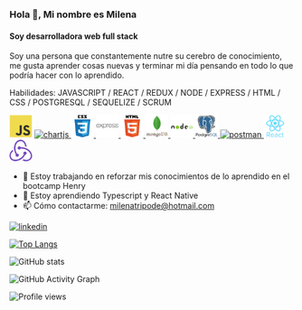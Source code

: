 ### Hola 👋, Mi nombre es Milena
#### Soy desarrolladora web full stack
Soy una persona que constantemente nutre su cerebro de conocimiento, me gusta aprender cosas nuevas y terminar mi día pensando en todo lo que podría hacer con lo aprendido.

Habilidades: JAVASCRIPT / REACT / REDUX / NODE / EXPRESS / HTML / CSS / POSTGRESQL / SEQUELIZE / SCRUM

<p align="left"> 
<img src="https://raw.githubusercontent.com/devicons/devicon/master/icons/javascript/javascript-original.svg" alt="javascript" width="40" height="40"/> 
<a href="https://www.chartjs.org" target="_blank"> <img src="https://www.chartjs.org/media/logo-title.svg" alt="chartjs" width="40" height="40"/> </a> <a href="https://www.w3schools.com/css/" target="_blank"> <img src="https://raw.githubusercontent.com/devicons/devicon/master/icons/css3/css3-original-wordmark.svg" alt="css3" width="40" height="40"/> </a> <a href="https://expressjs.com" target="_blank"> <img src="https://raw.githubusercontent.com/devicons/devicon/master/icons/express/express-original-wordmark.svg" alt="express" width="40" height="40"/> </a> <a href="https://www.w3.org/html/" target="_blank"> <img src="https://raw.githubusercontent.com/devicons/devicon/master/icons/html5/html5-original-wordmark.svg" alt="html5" width="40" height="40"/> </a> <a href="https://developer.mozilla.org/en-US/docs/Web/JavaScript" target="_blank">  </a> <a href="https://www.mongodb.com/" target="_blank"> <img src="https://raw.githubusercontent.com/devicons/devicon/master/icons/mongodb/mongodb-original-wordmark.svg" alt="mongodb" width="40" height="40"/> </a> <a href="https://nodejs.org" target="_blank"> <img src="https://raw.githubusercontent.com/devicons/devicon/master/icons/nodejs/nodejs-original-wordmark.svg" alt="nodejs" width="40" height="40"/> </a> <a href="https://www.postgresql.org" target="_blank"> <img src="https://raw.githubusercontent.com/devicons/devicon/master/icons/postgresql/postgresql-original-wordmark.svg" alt="postgresql" width="40" height="40"/> </a> <a href="https://postman.com" target="_blank"> <img src="https://www.vectorlogo.zone/logos/getpostman/getpostman-icon.svg" alt="postman" width="40" height="40"/> </a> <a href="https://reactjs.org/" target="_blank"> <img src="https://raw.githubusercontent.com/devicons/devicon/master/icons/react/react-original-wordmark.svg" alt="react" width="40" height="40"/> </a> <a href="https://redux.js.org" target="_blank"> <img src="https://raw.githubusercontent.com/devicons/devicon/master/icons/redux/redux-original.svg" alt="redux" width="40" height="40"/> </a> </p>

- 🔭 Estoy trabajando en reforzar mis conocimientos de lo aprendido en el bootcamp Henry 
- 🌱 Estoy aprendiendo Typescript y React Native  
- 📫 Cómo contactarme: milenatripode@hotmail.com 


 [<img src='https://upload.wikimedia.org/wikipedia/commons/thumb/0/01/LinkedIn_Logo.svg/1200px-LinkedIn_Logo.svg.png' alt='linkedin' height='40'>](https://www.linkedin.com/in/maria-milena-tripode/)    

[![Top Langs](https://github-readme-stats.vercel.app/api/top-langs/?username=miletripode)](https://github.com/anuraghazra/github-readme-stats)

![GitHub stats](https://github-readme-stats.vercel.app/api?username=miletripode&show_icons=true)  

![GitHub Activity Graph](https://activity-graph.herokuapp.com/graph?username=miletripode)  

![Profile views](https://gpvc.arturio.dev/miletripode)  
